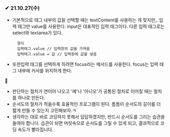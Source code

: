 ### ✔ 21.10.27(수)


- 기본적으로 태그 내부의 값을 선택할 때는 textContent를 사용하는 게 맞지만,. 입력 태그만 value를 사용한다. input은 대표적인 입력 태그이다. 다른 입력 태그로는 select와 textarea가 있다.

        형식
        입력태그.value // 입력창의 값을 가져옴
        입력태그.value = 값 // 입력창에 값을 넣음
- 또한입력 태그를 선택하게 하려면 focus라는 메서드를 사용한다. focus는 입력 태그 내부에 커서를 위치하게 한다.

💭 
- 판단하는 절차가 연이어 나오고 '예'나 '아니오'가 공통된 절차로 이어질 때는 절차를 하나로 만든다. 
- 순서도의 절차가 적을수록 효율적인 프로그램이 된다. 틈틈이 순서도의 길이를 더 짧게 만들 수 있는지 고민해보자.ㅋ`
- 생각하는 대로 바로 코딩하지 못해서 답답하겠지만, 반드시 순서도를 그리는 습관을 들여야 합니다. 습관이 되면 머릿속으로 순서도를 그릴 수 있게 되고, 결과적으로 코딩 속도가 빨라집니다.


<br>